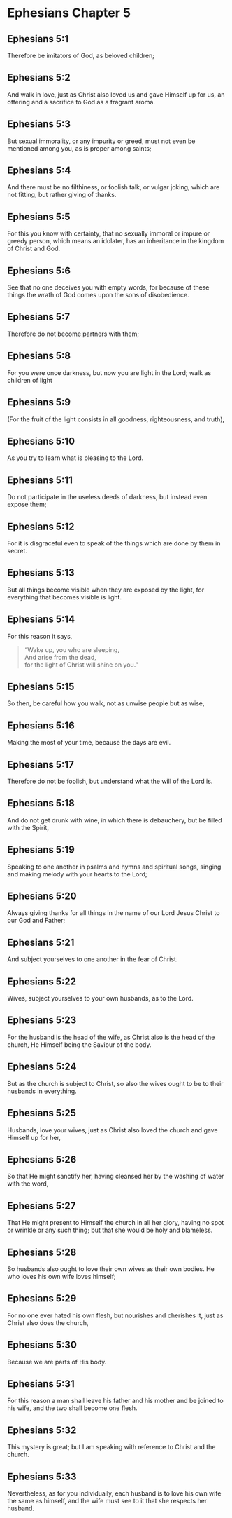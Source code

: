 # Ephesians Chapter 5

## Ephesians 5:1

Therefore be imitators of God, as beloved children;

## Ephesians 5:2

And walk in love, just as Christ also loved us and gave Himself up for us, an offering and a sacrifice to God as a fragrant aroma.

## Ephesians 5:3

But sexual immorality, or any impurity or greed, must not even be mentioned among you, as is proper among saints;

## Ephesians 5:4

And there must be no filthiness, or foolish talk, or vulgar joking, which are not fitting, but rather giving of thanks.

## Ephesians 5:5

For this you know with certainty, that no sexually immoral or impure or greedy person, which means an idolater, has an inheritance in the kingdom of Christ and God.

## Ephesians 5:6

See that no one deceives you with empty words, for because of these things the wrath of God comes upon the sons of disobedience.

## Ephesians 5:7

Therefore do not become partners with them;

## Ephesians 5:8

For you were once darkness, but now you are light in the Lord; walk as children of light

## Ephesians 5:9

(For the fruit of the light consists in all goodness, righteousness, and truth),

## Ephesians 5:10

As you try to learn what is pleasing to the Lord.

## Ephesians 5:11

Do not participate in the useless deeds of darkness, but instead even expose them;

## Ephesians 5:12

For it is disgraceful even to speak of the things which are done by them in secret.

## Ephesians 5:13

But all things become visible when they are exposed by the light, for everything that becomes visible is light.

## Ephesians 5:14

For this reason it says,

> “Wake up, you who are sleeping,  
> And arise from the dead,  
> for the light of Christ will shine on you.”

## Ephesians 5:15

So then, be careful how you walk, not as unwise people but as wise,

## Ephesians 5:16

Making the most of your time, because the days are evil.

## Ephesians 5:17

Therefore do not be foolish, but understand what the will of the Lord is.

## Ephesians 5:18

And do not get drunk with wine, in which there is debauchery, but be filled with the Spirit,

## Ephesians 5:19

Speaking to one another in psalms and hymns and spiritual songs, singing and making melody with your hearts to the Lord;

## Ephesians 5:20

Always giving thanks for all things in the name of our Lord Jesus Christ to our God and Father;

## Ephesians 5:21

And subject yourselves to one another in the fear of Christ.

## Ephesians 5:22

Wives, subject yourselves to your own husbands, as to the Lord.

## Ephesians 5:23

For the husband is the head of the wife, as Christ also is the head of the church, He Himself being the Saviour of the body.

## Ephesians 5:24

But as the church is subject to Christ, so also the wives ought to be to their husbands in everything.

## Ephesians 5:25

Husbands, love your wives, just as Christ also loved the church and gave Himself up for her,

## Ephesians 5:26

So that He might sanctify her, having cleansed her by the washing of water with the word,

## Ephesians 5:27

That He might present to Himself the church in all her glory, having no spot or wrinkle or any such thing; but that she would be holy and blameless.

## Ephesians 5:28

So husbands also ought to love their own wives as their own bodies. He who loves his own wife loves himself;

## Ephesians 5:29

For no one ever hated his own flesh, but nourishes and cherishes it, just as Christ also does the church,

## Ephesians 5:30

Because we are parts of His body.

## Ephesians 5:31

For this reason a man shall leave his father and his mother and be joined to his wife, and the two shall become one flesh.

## Ephesians 5:32

This mystery is great; but I am speaking with reference to Christ and the church.

## Ephesians 5:33

Nevertheless, as for you individually, each husband is to love his own wife the same as himself, and the wife must see to it that she respects her husband.
